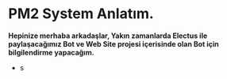 # PM2 System Anlatım.

**Hepinize merhaba arkadaşlar, Yakın zamanlarda Electus ile paylaşacağımız Bot ve Web Site projesi içerisinde olan Bot için bilgilendirme yapacağım.**

* s

